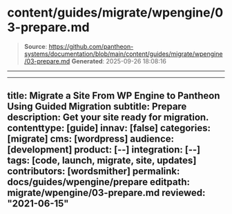 # content/guides/migrate/wpengine/03-prepare.md

> **Source**: https://github.com/pantheon-systems/documentation/blob/main/content/guides/migrate/wpengine/03-prepare.md
> **Generated**: 2025-09-26 18:08:16

---

---
title: Migrate a Site From WP Engine to Pantheon Using Guided Migration
subtitle: Prepare
description: Get your site ready for migration.
contenttype: [guide]
innav: [false]
categories: [migrate]
cms: [wordpress]
audience: [development]
product: [--]
integration: [--]
tags: [code, launch, migrate, site, updates]
contributors: [wordsmither]
permalink: docs/guides/wpengine/prepare
editpath: migrate/wpengine/03-prepare.md
reviewed: "2021-06-15"
---

<Partial file="migrate/prepare.md" />